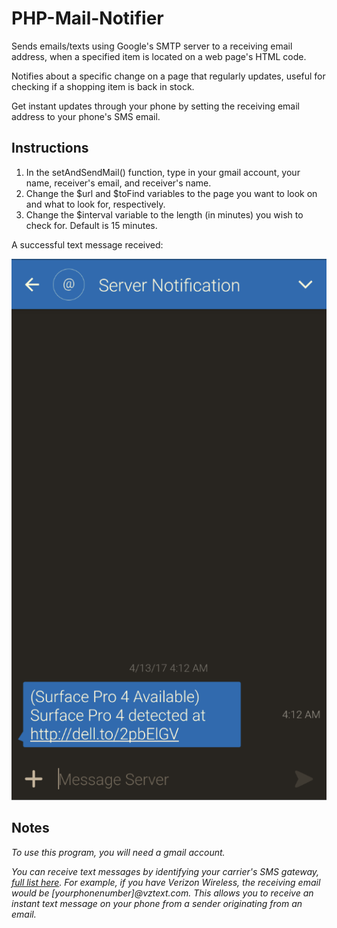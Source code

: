 # PHP-Mail-Notifier

Sends emails/texts using Google's SMTP server to a receiving email address, when a specified item is located on a web page's HTML code.

Notifies about a specific change on a page that regularly updates, useful for checking if a shopping item is back in stock.

Get instant updates through your phone by setting the receiving email address to your phone's SMS email.


## Instructions
1) In the setAndSendMail() function, type in your gmail account, your name, receiver's email, and receiver's name.
2) Change the $url and $toFind variables to the page you want to look on and what to look for, respectively.
3) Change the $interval variable to the length (in minutes) you wish to check for. Default is 15 minutes.

A successful text message received:

![alt tag](https://github.com/milan102/PHP-Mail-Notifier/blob/master/preview/sample.png)

## Notes

*To use this program, you will need a gmail account.*

*You can receive text messages by identifying your carrier's SMS gateway, [full list here](https://mfitzp.io/list-of-email-to-sms-gateways/).
For example, if you have Verizon Wireless, the receiving email would be [yourphonenumber]@vztext.com.
This allows you to receive an instant text message on your phone from a sender originating from an email.*
